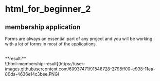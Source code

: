 # html_for_beginner_2
## membership application
Forms are always an essential part of any project and you will be working with a lot of forms in most of the applications.

<br>
**result:**
<br>
![html-membership-result](https://user-images.githubusercontent.com/60937471/91546728-2798ff00-e938-11ea-80da-4636e14c3bee.PNG)
